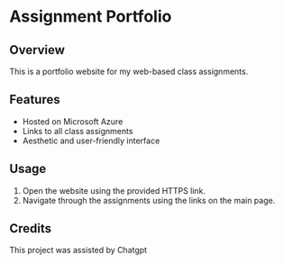 # Assignment Portfolio

## Overview
This is a portfolio website for my web-based class assignments.

## Features
- Hosted on Microsoft Azure
- Links to all class assignments
- Aesthetic and user-friendly interface

## Usage
1. Open the website using the provided HTTPS link.
2. Navigate through the assignments using the links on the main page.

## Credits
This project was assisted by Chatgpt

